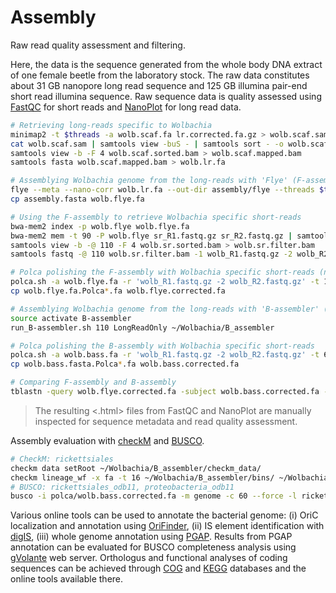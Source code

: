 # Assembly
Raw read quality assessment and filtering.

Here, the data is the sequence generated from the whole body DNA extract of one female beetle from the laboratory stock. The raw data constitutes about 31 GB nanopore long read sequence and 125 GB illumina pair-end short read illumina sequence. Raw sequence data is quality assessed using [FastQC](https://github.com/s-andrews/FastQC) for short reads and [NanoPlot](https://github.com/wdecoster/NanoPlot) for long read data.

```bash
# Retrieving long-reads specific to Wolbachia
minimap2 -t $threads -a wolb.scaf.fa lr.corrected.fa.gz > wolb.scaf.sam
cat wolb.scaf.sam | samtools view -buS - | samtools sort - -o wolb.scaf.sorted.bam 
samtools view -b -F 4 wolb.scaf.sorted.bam > wolb.scaf.mapped.bam 
samtools fasta wolb.scaf.mapped.bam > wolb.lr.fa
```
```bash
# Assemblying Wolbachia genome from the long-reads with 'Flye' (F-assembly)
flye --meta --nano-corr wolb.lr.fa --out-dir assembly/flye --threads $threads 
cp assembly.fasta wolb.flye.fa
```
```bash
# Using the F-assembly to retrieve Wolbachia specific short-reads
bwa-mem2 index -p wolb.flye wolb.flye.fa
bwa-mem2 mem -t 90 -P wolb.flye sr_R1.fastq.gz sr_R2.fastq.gz | samtools view -@ 10 -buS - | samtools sort -@ 10 - -o wolb.sr.sorted.bam
samtools view -b -@ 110 -F 4 wolb.sr.sorted.bam > wolb.sr.filter.bam
samtools fastq -@ 110 wolb.sr.filter.bam -1 wolb_R1.fastq.gz -2 wolb_R2.fastq.gz -0 /dev/null -n

# Polca polishing the F-assembly with Wolbachia specific short-reads (not sure if executed)
polca.sh -a wolb.flye.fa -r 'wolb_R1.fastq.gz -2 wolb_R2.fastq.gz' -t 110 -m 2G
cp wolb.flye.fa.Polca*.fa wolb.flye.corrected.fa
```
```bash
# Assemblying Wolbachia genome from the long-reads with 'B-assembler' (B-assembly)
source activate B-assembler 
run_B-assembler.sh 110 LongReadOnly ~/Wolbachia/B_assembler

# Polca polishing the B-assembly with Wolbachia specific short-reads
polca.sh -a wolb.bass.fa -r 'wolb_R1.fastq.gz -2 wolb_R2.fastq.gz' -t 60 -m 2G
cp wolb.bass.fasta.Polca*.fa wolb.bass.corrected.fa 

# Comparing F-assembly and B-assembly
tblastn -query wolb.flye.corrected.fa -subject wolb.bass.corrected.fa -out file -outfmt 7
```

> The resulting <.html> files from FastQC and NanoPlot are manually inspected for sequence metadata and read quality assessment.

Assembly evaluation with [checkM](https://github.com/OpenGene/fastp) and [BUSCO](https://github.com/OpenGene/fastp).

```bash
# CheckM: rickettsiales
checkm data setRoot ~/Wolbachia/B_assembler/checkm_data/ 
checkm lineage_wf -x fa -t 16 ~/Wolbachia/B_assembler/bins/ ~/Wolbachia/B_assembler/checkM/
# BUSCO: rickettsiales_odb11, proteobacteria_odb11
busco -i polca/wolb.bass.corrected.fa -m genome -c 60 --force -l rickettsiales_odb10 --out wolbachia_busco --offline --download_path ~/Wolbachia/busco/busco_downloads
```
Various online tools can be used to annotate the bacterial genome: (i) OriC localization and annotation using [OriFinder](https://tubic.org/Ori-Finder/), (ii) IS element identification with [digIS](https://github.com/janka2012/digIS), (iii) whole genome annotation using [PGAP](https://github.com/ncbi/pgap). Results from PGAP annotation can be evaluated for BUSCO completeness analysis using [gVolante](https://gvolante.riken.jp/) web server. Orthologus and functional analyses of coding sequences can be achieved through [COG](https://www.ncbi.nlm.nih.gov/research/cog/) and [KEGG](https://www.genome.jp/kegg/) databases and the online tools available there.   
